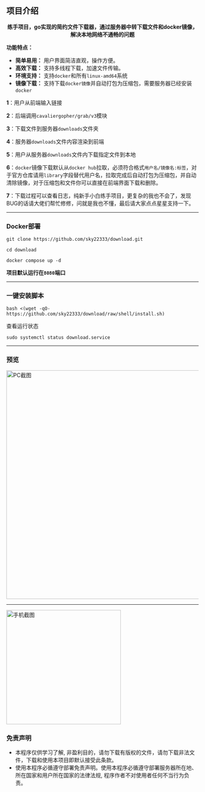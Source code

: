 ## 项目介绍

<div style="text-align: center;">


**练手项目，go实现的简约文件下载器，通过服务器中转下载文件和docker镜像，解决本地网络不通畅的问题**
</div>

**功能特点：**
* **简单易用：** 用户界面简洁直观，操作方便。
* **高效下载：** 支持多线程下载，加速文件传输。
* **环境支持：** 支持`docker`和所有`linux-amd64`系统
* **镜像下载：** 支持下载`docker镜像`并自动打包为压缩包，需要服务器已经安装`docker`

**1**：用户从前端输入链接

**2**：后端调用`cavaliergopher/grab/v3`模块

**3**：下载文件到服务器`downloads`文件夹

**4**：服务器`downloads`文件内容渲染到前端

**5**：用户从服务器`downloads`文件内下载指定文件到本地

**6**：`docker`镜像下载默认从`docker hub`拉取，必须符合格式`用户名/镜像名:标签`，对于官方仓库请用`library`字段替代用户名，拉取完成后自动打包为压缩包，并自动清除镜像，对于压缩包和文件你可以直接在前端界面下载和删除。

**7**：下载过程可以查看日志，纯新手小白练手项目，更复杂的我也不会了，发现BUG的话请大佬们帮忙修修，问就是我也不懂，最后请大家点点星星支持一下。

---

### Docker部署

```
git clone https://github.com/sky22333/download.git
```

```
cd download
```
```
docker compose up -d
```
**项目默认运行在`8080`端口**

---


### 一键安装脚本
```
bash <(wget -qO- https://github.com/sky22333/download/raw/shell/install.sh)
```
查看运行状态
```
sudo systemctl status download.service
```

---

### 预览

<img src="https://github.com/user-attachments/assets/39c638b0-2f2e-46ca-9ae0-b8c152c5f222" alt="PC截图" width="600">

---
<img src="https://github.com/user-attachments/assets/3ce12bef-95e0-48b3-8c81-2ea80049f264" alt="手机截图" width="300">



### 免责声明

* 本程序仅供学习了解, 非盈利目的，请勿下载有版权的文件，请勿下载非法文件，下载和使用本项目即默认接受此条款。
* 使用本程序必循遵守部署免责声明。使用本程序必循遵守部署服务器所在地、所在国家和用户所在国家的法律法规, 程序作者不对使用者任何不当行为负责。
